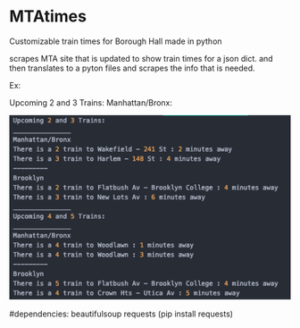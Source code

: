 # MTAtimes
Customizable train times for Borough Hall made in python

scrapes MTA site that is updated to show train times for a json dict. and then translates to a pyton files and scrapes the info that is needed.

Ex:

Upcoming 2 and 3 Trains:
Manhattan/Bronx:

![alt text](https://raw.githubusercontent.com/etfriedman/MTAtimes/master/Screen%20Shot%202019-12-04%20at%208.33.46%20AM.png)


#dependencies:
beautifulsoup
requests (pip install requests)


